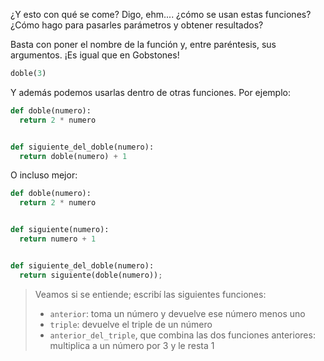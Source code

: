 ¿Y esto con qué se come? Digo, ehm.... ¿cómo se usan estas funciones? ¿Cómo hago para pasarles parámetros y obtener resultados?

Basta con poner el nombre de la función y, entre paréntesis, sus argumentos. ¡Es igual que en Gobstones!

```python
doble(3)
```

Y además podemos usarlas dentro de otras funciones. Por ejemplo:

```python
def doble(numero):
  return 2 * numero


def siguiente_del_doble(numero):
  return doble(numero) + 1

```

O incluso mejor:

```python
def doble(numero):
  return 2 * numero


def siguiente(numero):
  return numero + 1


def siguiente_del_doble(numero):
  return siguiente(doble(numero));

```

> Veamos si se entiende; escribí las siguientes funciones:
>
> * `anterior`: toma un número y devuelve ese número menos uno
> * `triple`: devuelve el triple de un número
> * `anterior_del_triple`, que combina las dos funciones anteriores: multiplica a un número por 3 y le resta 1
>
